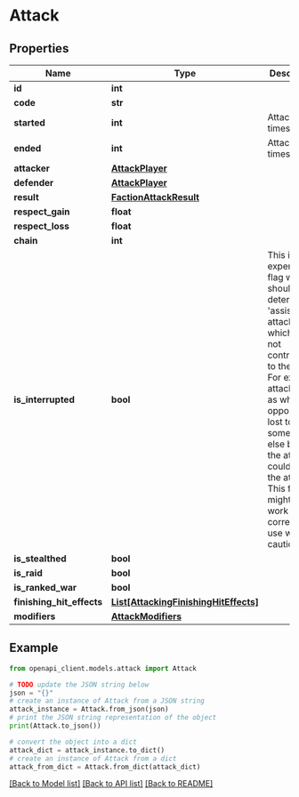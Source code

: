 # Attack


## Properties

Name | Type | Description | Notes
------------ | ------------- | ------------- | -------------
**id** | **int** |  | 
**code** | **str** |  | 
**started** | **int** | Attack start timestamp. | 
**ended** | **int** | Attack end timestamp. | 
**attacker** | [**AttackPlayer**](AttackPlayer.md) |  | 
**defender** | [**AttackPlayer**](AttackPlayer.md) |  | 
**result** | [**FactionAttackResult**](FactionAttackResult.md) |  | 
**respect_gain** | **float** |  | 
**respect_loss** | **float** |  | 
**chain** | **int** |  | 
**is_interrupted** | **bool** | This is an experimental flag which should help determine &#39;assist&#39; attacks which have not contributed to the chain. For example, attacks such as where the opponent lost to someoene else before the attacker could finish the attack. This flag might not work entirely correctly, so use with caution. | 
**is_stealthed** | **bool** |  | 
**is_raid** | **bool** |  | 
**is_ranked_war** | **bool** |  | 
**finishing_hit_effects** | [**List[AttackingFinishingHitEffects]**](AttackingFinishingHitEffects.md) |  | 
**modifiers** | [**AttackModifiers**](AttackModifiers.md) |  | 

## Example

```python
from openapi_client.models.attack import Attack

# TODO update the JSON string below
json = "{}"
# create an instance of Attack from a JSON string
attack_instance = Attack.from_json(json)
# print the JSON string representation of the object
print(Attack.to_json())

# convert the object into a dict
attack_dict = attack_instance.to_dict()
# create an instance of Attack from a dict
attack_from_dict = Attack.from_dict(attack_dict)
```
[[Back to Model list]](../README.md#documentation-for-models) [[Back to API list]](../README.md#documentation-for-api-endpoints) [[Back to README]](../README.md)


